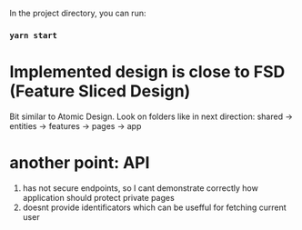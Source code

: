 In the project directory, you can run:

### `yarn start`

# Implemented design is close to FSD (Feature Sliced Design) 
Bit similar to Atomic Design.
Look on folders like in next direction: shared -> entities -> features -> pages -> app

# another point: API
1. has not secure endpoints, so I cant demonstrate correctly how application should protect private pages 
2. doesnt provide identificators which can be usefful for fetching current user 
